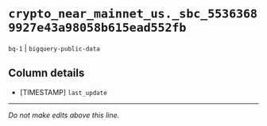 # `crypto_near_mainnet_us._sbc_55363689927e43a98058b615ead552fb`
`bq-1` | `bigquery-public-data`

## Column details
* [TIMESTAMP] `last_update`

-------------------------------------------------------------------------------
*Do not make edits above this line.*
